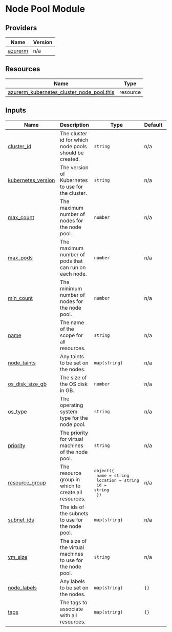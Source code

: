 <!-- markdownlint-disable MD012 -->
<!-- markdownlint-disable MD033 -->
# Node Pool Module

<!-- BEGIN_TF_DOCS -->


## Providers

| Name | Version |
|------|---------|
| <a name="provider_azurerm"></a> [azurerm](#provider\_azurerm) | n/a |

## Resources

| Name | Type |
|------|------|
| [azurerm_kubernetes_cluster_node_pool.this](https://registry.terraform.io/providers/hashicorp/azurerm/latest/docs/resources/kubernetes_cluster_node_pool) | resource |

## Inputs

| Name | Description | Type | Default | Required |
|------|-------------|------|---------|:--------:|
| <a name="input_cluster_id"></a> [cluster\_id](#input\_cluster\_id) | The cluster id for which node pools should be created. | `string` | n/a | yes |
| <a name="input_kubernetes_version"></a> [kubernetes\_version](#input\_kubernetes\_version) | The version of Kubernetes to use for the cluster. | `string` | n/a | yes |
| <a name="input_max_count"></a> [max\_count](#input\_max\_count) | The maximum number of nodes for the node pool. | `number` | n/a | yes |
| <a name="input_max_pods"></a> [max\_pods](#input\_max\_pods) | The maximum number of pods that can run on each node. | `number` | n/a | yes |
| <a name="input_min_count"></a> [min\_count](#input\_min\_count) | The minimum number of nodes for the node pool. | `number` | n/a | yes |
| <a name="input_name"></a> [name](#input\_name) | The name of the scope for all resources. | `string` | n/a | yes |
| <a name="input_node_taints"></a> [node\_taints](#input\_node\_taints) | Any taints to be set on the nodes. | `map(string)` | n/a | yes |
| <a name="input_os_disk_size_gb"></a> [os\_disk\_size\_gb](#input\_os\_disk\_size\_gb) | The size of the OS disk in GB. | `number` | n/a | yes |
| <a name="input_os_type"></a> [os\_type](#input\_os\_type) | The operating system type for the node pool. | `string` | n/a | yes |
| <a name="input_priority"></a> [priority](#input\_priority) | The priority for virtual machines of the node pool. | `string` | n/a | yes |
| <a name="input_resource_group"></a> [resource\_group](#input\_resource\_group) | The resource group in which to create all resources. | <pre>object({<br>    name     = string<br>    location = string<br>    id       = string<br>  })</pre> | n/a | yes |
| <a name="input_subnet_ids"></a> [subnet\_ids](#input\_subnet\_ids) | The ids of the subnets to use for the node pool. | `map(string)` | n/a | yes |
| <a name="input_vm_size"></a> [vm\_size](#input\_vm\_size) | The size of the virtual machines to use for the node pool. | `string` | n/a | yes |
| <a name="input_node_labels"></a> [node\_labels](#input\_node\_labels) | Any labels to be set on the nodes. | `map(string)` | `{}` | no |
| <a name="input_tags"></a> [tags](#input\_tags) | The tags to associate with all resources. | `map(string)` | `{}` | no |
<!-- END_TF_DOCS -->
